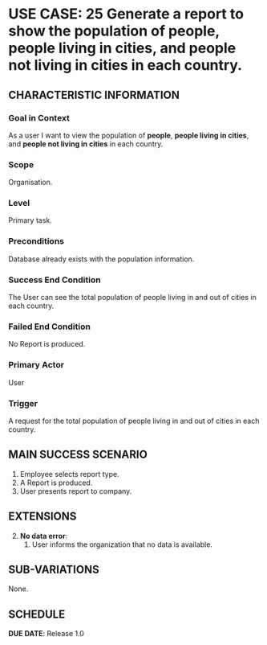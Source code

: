 # USE CASE: 25 Generate a report to show the population of people, people living in cities, and people not living in cities in each country.

## CHARACTERISTIC INFORMATION

### Goal in Context

As a user I want to view the population of **people**, **people living in cities**, and **people not living in cities** in each country.

### Scope

Organisation.

### Level

Primary task.

### Preconditions

Database already exists with the population information.

### Success End Condition

The User can see the total population of people living in and out of cities in each country. 

### Failed End Condition

No Report is produced.

### Primary Actor

User

### Trigger

A request for the total population of people living in and out of cities in each country.

## MAIN SUCCESS SCENARIO

1. Employee selects report type.
2. A Report is produced.
3. User presents report to company.

## EXTENSIONS

2. **No data error**:
    1. User informs the organization that no data is available.


## SUB-VARIATIONS

None.

## SCHEDULE

**DUE DATE**: Release 1.0